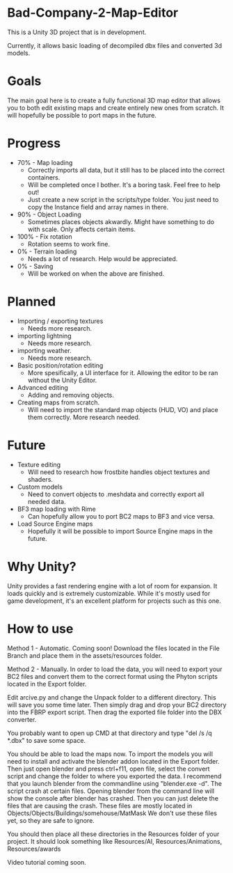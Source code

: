 # Bad-Company-2-Map-Editor

This is a Unity 3D project that is in development. 

Currently, it allows basic loading of decompiled dbx files and converted 3d models. 

# Goals
The main goal here is to create a fully functional 3D map editor that allows you to both edit existing maps and create entirely new ones from scratch. It will hopefully be possible to port maps in the future.


# Progress
* 70% - Map loading 
  * Correctly imports all data, but it still has to be placed into the correct containers.
  * Will be completed once I bother. It's a boring task. Feel free to help out!
  * Just create a new script in the scripts/type folder. You just need to copy the Instance field and array names in there. 
* 90% - Object Loading 
  * Sometimes places objects akwardly. Might have something to do with scale. Only affects certain items. 
* 100% - Fix rotation 
  * Rotation seems to work fine.
* 0% - Terrain loading 
  * Needs a lot of research. Help would be appreciated.
* 0% - Saving  
  * Will be worked on when the above are finished.

# Planned
* Importing / exporting textures 
  * Needs more research.
* importing lightning 
  * Needs more research.
* importing weather. 
  * Needs more research.
* Basic position/rotation editing
  * More spesifically, a UI interface for it. Allowing the editor to be ran without the Unity Editor.
* Advanced editing
  * Adding and removing objects. 
* Creating maps from scratch.
  * Will need to import the standard map objects (HUD, VO) and place them correctly. More research needed.
 
# Future
* Texture editing
  * Will need to research how frostbite handles object textures and shaders.
* Custom models 
  * Need to convert objects to .meshdata and correctly export all needed data.
* BF3 map loading with Rime
  * Can hopefully allow you to port BC2 maps to BF3 and vice versa.
* Load Source Engine maps
  * Hopefully it will be possible to import Source Engine maps in the future.
  
# Why Unity?
Unity provides a fast rendering engine with a lot of room for expansion. It loads quickly and is extremely customizable. While it's mostly used for game development, it's an excellent platform for projects such as this one.

# How to use
Method 1 - Automatic. Coming soon!
Download the files located in the File Branch and place them in the assets/resources folder.

Method 2 - Manually.
In order to load the data, you will need to export your BC2 files and convert them to the correct format using the Phyton scripts located in the Export folder. 

Edit arcive.py and change the Unpack folder to a different directory. This will save you some time later.
Then simply drag and drop your BC2 directory into the FBRP export script. Then drag the exported file folder into the DBX converter. 

You probably want to open up CMD at that directory and type "del /s /q *.dbx" to save some space. 

You should be able to load the maps now. To import the models you will need to install and activate the blender addon located in the Export folder. Then just open blender and press ctrl+f11, open file, select the convert script and change the folder to where you exported the data. I recommend that you launch blender from the commandline using "blender.exe -d". The script crash at certain files. Opening blender from the command line will show the console after blender has crashed. Then you can just delete the files that are causing the crash. These files are mostly located in Objects/Objects/Buildings/somehouse/MatMask
We don't use these files yet, so they are safe to ignore.

You should then place all these directories in the Resources folder of your project. It should look something like Resources/AI, Resources/Animations, Resources/awards

Video tutorial coming soon.
